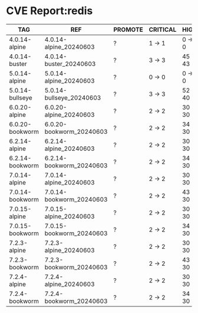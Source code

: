 # CVE Report:redis
|       TAG       |           REF            | PROMOTE | CRITICAL |   HIGH   |  MEDIUM  |  LOW   | UNKNOWN |
|-----------------|--------------------------|---------|----------|----------|----------|--------|---------|
| 4.0.14-alpine   | 4.0.14-alpine_20240603   | ?       | 1 -> 1   | 0 -> 0   | 0 -> 0   | 0 -> 0 | 0 -> 0  |
| 4.0.14-buster   | 4.0.14-buster_20240603   | ?       | 3 -> 3   | 45 -> 43 | 26 -> 26 | 1 -> 1 | 1 -> 0  |
| 5.0.14-alpine   | 5.0.14-alpine_20240603   | ?       | 0 -> 0   | 0 -> 0   | 2 -> 2   | 0 -> 0 | 0 -> 0  |
| 5.0.14-bullseye | 5.0.14-bullseye_20240603 | ?       | 3 -> 3   | 52 -> 40 | 29 -> 22 | 4 -> 2 | 0 -> 0  |
| 6.0.20-alpine   | 6.0.20-alpine_20240603   | ?       | 2 -> 2   | 30 -> 30 | 24 -> 22 | 3 -> 1 | 0 -> 0  |
| 6.0.20-bookworm | 6.0.20-bookworm_20240603 | ?       | 2 -> 2   | 34 -> 30 | 22 -> 16 | 1 -> 1 | 0 -> 0  |
| 6.2.14-alpine   | 6.2.14-alpine_20240603   | ?       | 2 -> 2   | 30 -> 30 | 24 -> 16 | 3 -> 1 | 0 -> 0  |
| 6.2.14-bookworm | 6.2.14-bookworm_20240603 | ?       | 2 -> 2   | 34 -> 30 | 22 -> 16 | 1 -> 1 | 0 -> 0  |
| 7.0.14-alpine   | 7.0.14-alpine_20240603   | ?       | 2 -> 2   | 30 -> 30 | 24 -> 22 | 3 -> 1 | 0 -> 0  |
| 7.0.14-bookworm | 7.0.14-bookworm_20240603 | ?       | 2 -> 2   | 43 -> 30 | 60 -> 16 | 1 -> 1 | 0 -> 0  |
| 7.0.15-alpine   | 7.0.15-alpine_20240603   | ?       | 2 -> 2   | 30 -> 30 | 24 -> 16 | 3 -> 1 | 0 -> 0  |
| 7.0.15-bookworm | 7.0.15-bookworm_20240603 | ?       | 2 -> 2   | 34 -> 30 | 22 -> 16 | 1 -> 1 | 0 -> 0  |
| 7.2.3-alpine    | 7.2.3-alpine_20240603    | ?       | 2 -> 2   | 30 -> 30 | 24 -> 22 | 3 -> 1 | 0 -> 0  |
| 7.2.3-bookworm  | 7.2.3-bookworm_20240603  | ?       | 2 -> 2   | 43 -> 30 | 60 -> 16 | 1 -> 1 | 0 -> 0  |
| 7.2.4-alpine    | 7.2.4-alpine_20240603    | ?       | 2 -> 2   | 30 -> 30 | 24 -> 22 | 3 -> 1 | 0 -> 0  |
| 7.2.4-bookworm  | 7.2.4-bookworm_20240603  | ?       | 2 -> 2   | 34 -> 30 | 22 -> 16 | 1 -> 1 | 0 -> 0  |

